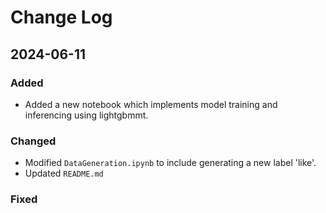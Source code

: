 # Change Log

## 2024-06-11

### Added
- Added a new notebook which implements model training and inferencing using lightgbmmt.

### Changed
- Modified `DataGeneration.ipynb` to include generating a new label 'like'.
- Updated `README.md`
 
### Fixed
